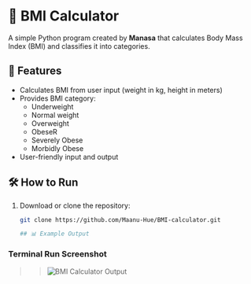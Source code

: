 # 🧮 BMI Calculator

A simple Python program created by **Manasa** that calculates Body Mass Index (BMI) and classifies it into categories.

## 🚀 Features
- Calculates BMI from user input (weight in kg, height in meters)
- Provides BMI category:
  - Underweight
  - Normal weight
  - Overweight
  - ObeseR
  - Severely Obese
  - Morbidly Obese
- User-friendly input and output

## 🛠️ How to Run
1. Download or clone the repository:
   ```bash
   git clone https://github.com/Maanu-Hue/BMI-calculator.git

   ## 📊 Example Output

 ### Terminal Run Screenshot
>> ![BMI Calculator Output](Screenshot-1.png)
